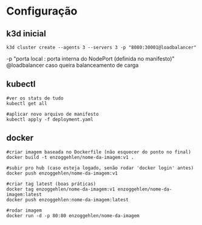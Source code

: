# Configuração

## k3d inicial
	

    k3d cluster create --agents 3 --servers 3 -p "8080:30001@loadbalancer"
   -p "porta local : porta interna do NodePort (definida no manifesto)" @loadbalancer caso queira balanceamento de carga
## kubectl 
		
	#ver os stats de tudo
    kubectl get all 
    
    #aplicar novo arquivo de manifesto
    kubectl apply -f deployment.yaml
    
## docker
		
	#criar imagem baseada no Dockerfile (não esquecer do ponto no final)
    docker build -t enzoggehlen/nome-da-imagem:v1 .
	
	#subir pro hub (caso esteja logado, senão rodar 'docker login' antes)
    docker push enzoggehlen/nome-da-imagem:v1
	
	#criar tag latest (boas práticas)
	docker tag enzoggehlen/nome-da-imagem:v1 enzoggehlen/nome-da-imagem:latest
	docker push enzoggehlen:nome-da-imagem:latest

	#rodar imagem
	docker run -d -p 80:80 enzoggehlen/nome-da-imagem
   